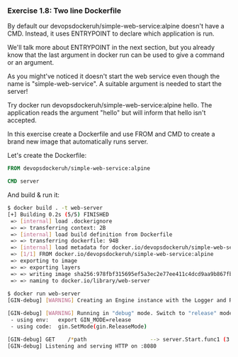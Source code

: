 ### Exercise 1.8: Two line Dockerfile

By default our devopsdockeruh/simple-web-service:alpine doesn't have a CMD. Instead, it uses ENTRYPOINT to declare which application is run.

We'll talk more about ENTRYPOINT in the next section, but you already know that the last argument in docker run can be used to give a command or an argument.

As you might've noticed it doesn't start the web service even though the name is "simple-web-service". A suitable argument is needed to start the server!

Try docker run devopsdockeruh/simple-web-service:alpine hello. The application reads the argument "hello" but will inform that hello isn't accepted.

In this exercise create a Dockerfile and use FROM and CMD to create a brand new image that automatically runs server.

Let's create the Dockerfile:
```Dockerfile
FROM devopsdockeruh/simple-web-service:alpine

CMD server
```

And build & run it:

```bash
$ docker build . -t web-server
[+] Building 0.2s (5/5) FINISHED
 => [internal] load .dockerignore                                                                                 0.0s
 => => transferring context: 2B                                                                                   0.0s
 => [internal] load build definition from Dockerfile                                                              0.0s
 => => transferring dockerfile: 94B                                                                               0.0s
 => [internal] load metadata for docker.io/devopsdockeruh/simple-web-service:alpine                               0.0s
 => [1/1] FROM docker.io/devopsdockeruh/simple-web-service:alpine                                                 0.0s
 => exporting to image                                                                                            0.0s
 => => exporting layers                                                                                           0.0s
 => => writing image sha256:978fbf315695ef5a3ec2e77ee411c4dcd9aa9b867fbc7ea3d26962545fda0585                      0.0s
 => => naming to docker.io/library/web-server
 
$ docker run web-server
[GIN-debug] [WARNING] Creating an Engine instance with the Logger and Recovery middleware already attached.

[GIN-debug] [WARNING] Running in "debug" mode. Switch to "release" mode in production.
 - using env:   export GIN_MODE=release
 - using code:  gin.SetMode(gin.ReleaseMode)

[GIN-debug] GET    /*path                    --> server.Start.func1 (3 handlers)
[GIN-debug] Listening and serving HTTP on :8080
```